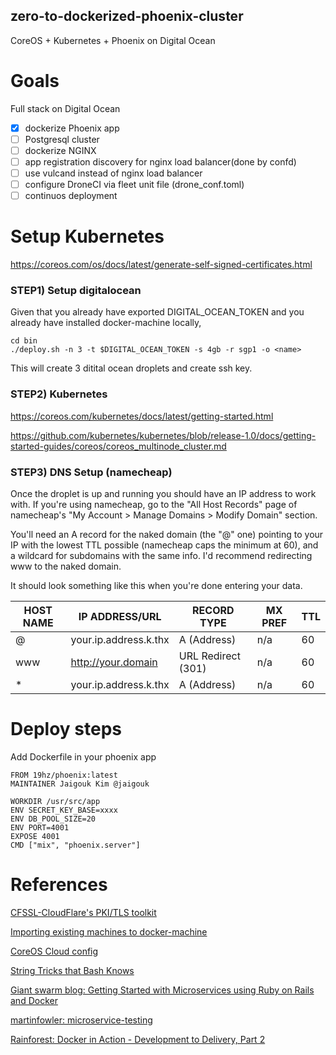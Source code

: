 zero-to-dockerized-phoenix-cluster
----------------------------------

CoreOS + Kubernetes + Phoenix on Digital Ocean

# Goals

Full stack on Digital Ocean

- [x] dockerize Phoenix app
- [ ] Postgresql cluster
- [ ] dockerize NGINX
- [ ] app registration discovery for nginx load balancer(done by confd)
- [ ] use vulcand instead of nginx load balancer
- [ ] configure DroneCI via fleet unit file (drone_conf.toml)
- [ ] continuos deployment

# Setup Kubernetes

https://coreos.com/os/docs/latest/generate-self-signed-certificates.html


### STEP1) Setup digitalocean


Given that you already have exported DIGITAL_OCEAN_TOKEN
and you already have installed docker-machine locally,

```
cd bin
./deploy.sh -n 3 -t $DIGITAL_OCEAN_TOKEN -s 4gb -r sgp1 -o <name>

```

This will create 3 ditital ocean droplets 
and create ssh key. 

### STEP2) Kubernetes

https://coreos.com/kubernetes/docs/latest/getting-started.html

https://github.com/kubernetes/kubernetes/blob/release-1.0/docs/getting-started-guides/coreos/coreos_multinode_cluster.md

### STEP3) DNS Setup (namecheap)

Once the droplet is up and running you should have an IP address to work with. If you're using namecheap, go to the "All Host Records" page of namecheap's "My Account > Manage Domains > Modify Domain" section.

You'll need an A record for the naked domain (the "@" one) pointing to your IP with the lowest TTL possible (namecheap caps the minimum at 60), and a wildcard for subdomains with the same info. I'd recommend redirecting www to the naked domain.

It should look something like this when you're done entering your data.

| HOST NAME | IP ADDRESS/URL | RECORD TYPE | MX PREF | TTL |
| --- | --- | --- | --- | --- |
| @ | your.ip.address.k.thx | A (Address) | n/a | 60 |
| www | http://your.domain | URL Redirect (301) | n/a | 60 |
| * | your.ip.address.k.thx | A (Address) | n/a | 60 |

# Deploy steps

Add Dockerfile in your phoenix app

```
FROM 19hz/phoenix:latest
MAINTAINER Jaigouk Kim @jaigouk

WORKDIR /usr/src/app
ENV SECRET_KEY_BASE=xxxx
ENV DB_POOL_SIZE=20
ENV PORT=4001
EXPOSE 4001
CMD ["mix", "phoenix.server"]
```

# References

[CFSSL-CloudFlare's PKI/TLS toolkit](https://github.com/cloudflare/cfssl)

[Importing existing machines to docker-machine](https://blog.docker.com/2015/06/docker-machine-0-3-0-deep-dive/)

[CoreOS Cloud config](https://github.com/coreos/coreos-cloudinit/blob/master/Documentation/cloud-config.md#users)

[String Tricks that Bash Knows](http://spin.atomicobject.com/2014/02/16/bash-string-maniuplation/)

[Giant swarm blog: Getting Started with Microservices using Ruby on Rails and Docker](http://blog.giantswarm.io/getting-started-with-microservices-using-ruby-on-rails-and-docker)

[martinfowler: microservice-testing](http://martinfowler.com/articles/microservice-testing/)

[Rainforest: Docker in Action - Development to Delivery, Part 2](https://blog.rainforestqa.com/2014-12-08-docker-in-action-from-deployment-to-delivery-part-2-continuous-integration/)

